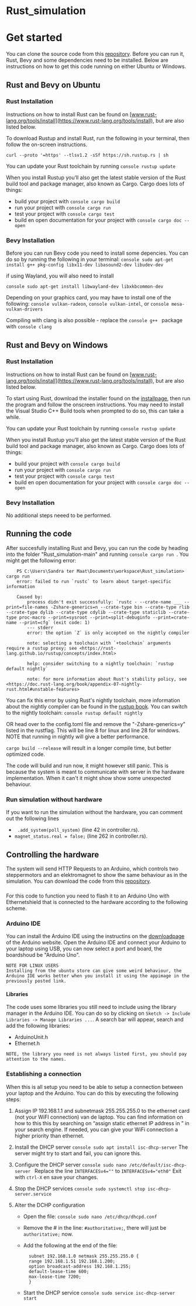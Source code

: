 # Rust_simulation

# Get started

You can clone the source code from this [repository](https://github.com/Sandraak/Rust_simulation/tree/main). Before you can run it, Rust, Bevy and some dependencies need to be installed. Below are instructions on how to get this code running on either Ubuntu or Windows.

## Rust and Bevy on Ubuntu

### Rust Installation

Instructions on how to install Rust can be found on [www.rust-lang.org/tools/install](https://www.rust-lang.org/tools/install), but are also listed below.

To download Rustup and install Rust, run the following in your terminal, then follow the on-screen instructions.
```console
curl --proto '=https' --tlsv1.2 -sSf https://sh.rustup.rs | sh
```

You can update your Rust toolchain by running ```console rustup update```

When you install Rustup you’ll also get the latest stable version of the Rust build tool and package manager, also known as Cargo. Cargo does lots of things:

   * build your project with ```console cargo build ```
   * run your project with ```console cargo run ```
   * test your project with ```console cargo test ```
   * build en open documentation for your project with ```console cargo doc --open```

### Bevy Installation

Before you can run Bevy code you need to install some depencies. You can do so by running the following in your terminal: ```console
sudo apt-get install g++ pkg-config libx11-dev libasound2-dev libudev-dev```

if using Wayland, you will also need to install

```console sudo apt-get install libwayland-dev libxkbcommon-dev```

Depending on your graphics card, you may have to install one of the following: ```console vulkan-radeon```, ```console vulkan-intel```, or ```console mesa-vulkan-drivers```

Compiling with clang is also possible - replace the ```console g++ ``` package with ```console clang```

## Rust and Bevy on Windows

### Rust Installation

Instructions on how to install Rust can be found on [www.rust-lang.org/tools/install](https://www.rust-lang.org/tools/install), but are also listed below.

To start using Rust, download the installer found on the [installpage](https://www.rust-lang.org/tools/install), then run the program and follow the onscreen instructions. You may need to install the Visual Studio C++ Build tools when prompted to do so, this can take a while. 

You can update your Rust toolchain by running ```console rustup update```

When you install Rustup you’ll also get the latest stable version of the Rust build tool and package manager, also known as Cargo. Cargo does lots of things:

   * build your project with ```console cargo build ```
   * run your project with ```console cargo run ```
   * test your project with ```console cargo test ```
   * build en open documentation for your project with ```console cargo doc --open```

### Bevy Installation

No additional steps neeed to be performed.

## Running the code
After succesfully installing Rust and Bevy, you can run the code by heading into the folder "Rust_simulation-main" and running ```console cargo run ```. You might get the following error:
```
    PS C:\Users\Sandra ter Maat\Documents\workspace\Rust_simulation> cargo run
    error: failed to run `rustc` to learn about target-specific information

    Caused by:
        process didn't exit successfully: `rustc - --crate-name ___ --print=file-names -Zshare-generics=n --crate-type bin --crate-type rlib --crate-type dylib --crate-type cdylib --crate-type staticlib --crate-type proc-macro --print=sysroot --print=split-debuginfo --print=crate-name --print=cfg` (exit code: 1)
        --- stderr
        error: the option `Z` is only accepted on the nightly compiler

        note: selecting a toolchain with `+toolchain` arguments require a rustup proxy; see <https://rust-lang.github.io/rustup/concepts/index.html>

        help: consider switching to a nightly toolchain: `rustup default nightly`

        note: for more information about Rust's stability policy, see <https://doc.rust-lang.org/book/appendix-07-nightly-rust.html#unstable-features>
```

You can fix this error by using Rust's nightly toolchain, more information about the nightly compiler can be found in the [rustup book](https://rust-lang.github.io/rustup/concepts/channels.html). You can switch to the nightly toolchain:
 ```console rustup default nightly```

 OR head over to the config.toml file and remove the "-Zshare-generics=y" listed in the rustflag. This will be line 8 for linux and line 28 for windows. NOTE that running in nightly will give a better performance.

 ```cargo build --release``` will result in a longer compile time, but better optimized code.

 The code will build and run now, it might however still panic. This is because the system is meant to communicate with server in the hardware implementation. When it can't it might show show some unexpected behaviour.

 ### Run simulation without hardware

 If you want to run the simulation without the hardware, you can comment out the following lines
 * ``` .add_system(poll_system)``` (line 42 in controller.rs).
 * ```magnet_status.real = false;``` (line 262 in controller.rs).


 ## Controlling the hardware

The system will send HTTP Requests to an Arduino, which controls two steppermotors and an elektromagnet to show the same behaviour as in the simulation. You can download the code from this [repository](https://github.com/Sandraak/Automated_chessboard).

### 
For this code to function you need to flash it to an Arduino Uno with Ethernetshield that is connected to the hardware according to the following scheme.

### Arduino IDE

You can install the Arduino IDE using the instructins on the [downloadpage](https://www.arduino.cc/en/software) of the Arduino website. Open the Arduino IDE and connect your Arduino to your laptop using USB, you can now select a port and board, the boardshoud be "Arduino Uno".
>   
    NOTE FOR LINUX USERS
    Installing from the ubuntu store can give some weird behaviour, the Arduino IDE works better when you install it using the appimage in the previously posted link.
>

#### Libraries
The code uses some libraries you still need to include using the library manager in the Arduino IDE. You can do so by clicking on ``Sketch -> Include Libraries -> Manage Libraries ...``. A search bar will appear, search and add the following libraries:
* ArduinoUnit.h
* Ethernet.h

>
    NOTE, the library you need is not always listed first, you should pay attention to the names.
>

### Establishing a connection
When this is all setup you need to be able to setup a connection between your laptop and the Arduino. You can do this by executing the following steps:

1. Assign IP 192.168.1.1 and subnetmask 255.255.255.0 to the ethernet card (not your WiFI connection) van de laptop. You can find information on how to this this by searching on “assign static ethernet IP address in <operating system>” in your search engine. If needed, you can give your WiFi connection a higher priority than ethernet.

2. Install the DHCP server
```console sudo apt install isc-dhcp-server```
The server might try to start and fail, you can ignore this.

3. Configure the DHCP server
```console sudo nano /etc/default/isc-dhcp-server ```
Replace the line ``` INTERFACESv4="" ``` to ```INTERFACESv4="eth0"```
Exit with ``ctrl-X`` en save your changes.
4. Stop the DHCP services
```console sudo systemctl stop isc-dhcp-server.service```
5. Alter the DCHP configuration
    * Open the file:
        ```console sudo nano /etc/dhcp/dhcpd.conf ```
    * Remove the # in the line: ```#authoritative;```, there will just be ```authoritative;``` now.

    * Add the following at the end of the file:
        >
            subnet 192.168.1.0 netmask 255.255.255.0 {
            range 192.168.1.51 192.168.1.200;
            option broadcast-address 192.168.1.255;
            default-lease-time 600;
            max-lease-time 7200;
            }
        >

    * Start the DHCP service
        ```console sudo service isc-dhcp-server start```

